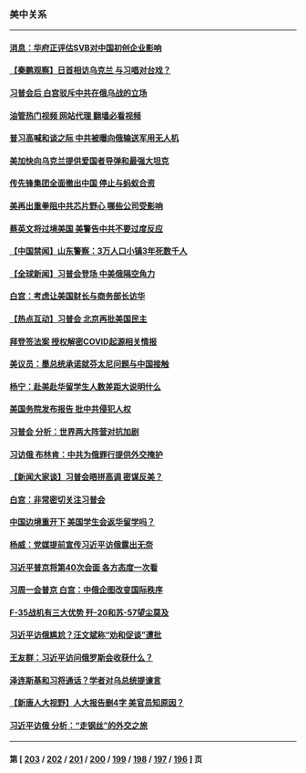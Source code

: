 ### 美中关系
---
#### [消息：华府正评估SVB对中国初创企业影响](../../pages/nf1412576/n13955616.md?03221645) 
#### [【秦鹏观察】日首相访乌克兰 与习唱对台戏？](../../pages/nf1412576/n13955451.md?03221645) 
#### [习普会后 白宫驳斥中共在俄乌战的立场](../../pages/nf1412576/n13955353.md?03221645) 
#### [油管热门视频 网站代理 翻墙必看视频](http://138.2.39.72:81/youtube.html?epic-marker?03221645)
#### [普习高喊和谈之际 中共被曝向俄输送军用无人机](../../pages/nf1412576/n13955315.md?03221645) 
#### [美加快向乌克兰提供爱国者导弹和最强大坦克](../../pages/nf1412576/n13955323.md?03221645) 
#### [传先锋集团全面撤出中国 停止与蚂蚁合资](../../pages/nf1412576/n13955259.md?03221645) 
#### [美再出重拳阻中共芯片野心 哪些公司受影响](../../pages/nf1412576/n13955288.md?03221645) 
#### [蔡英文将过境美国 美警告中共不要过度反应](../../pages/nf1412576/n13955292.md?03221645) 
#### [【中国禁闻】山东警察：3万人口小镇3年死数千人](../../pages/nf1412576/n13954635.md?03221645) 
#### [【全球新闻】习普会登场 中美俄隔空角力](../../pages/nf1412576/n13955058.md?03221645) 
#### [白宫：考虑让美国财长与商务部长访华](../../pages/nf1412576/n13954887.md?03221645) 
#### [【热点互动】习普会 北京再批美国民主](../../pages/nf1412576/n13954705.md?03221645) 
#### [拜登签法案 授权解密COVID起源相关情报](../../pages/nf1412576/n13954813.md?03221645) 
#### [美议员：墨总统承诺就芬太尼问题与中国接触](../../pages/nf1412576/n13954711.md?03221645) 
#### [杨宁：赴美赴华留学生人数差距大说明什么](../../pages/nf1412576/n13954695.md?03221645) 
#### [美国务院发布报告 批中共侵犯人权](../../pages/nf1412576/n13954646.md?03221645) 
#### [习普会 分析：世界两大阵营对抗加剧](../../pages/nf1412576/n13954620.md?03221645) 
#### [习访俄 布林肯：中共为俄罪行提供外交掩护](../../pages/nf1412576/n13954596.md?03221645) 
#### [【新闻大家谈】习普会晤拼高调 密谋反美？](../../pages/nf1412576/n13954545.md?03221645) 
#### [白宫：非常密切关注习普会](../../pages/nf1412576/n13954585.md?03221645) 
#### [中国边境重开下 美国学生会返华留学吗？](../../pages/nf1412576/n13954319.md?03221645) 
#### [杨威：党媒提前宣传习近平访俄露出无奈](../../pages/nf1412576/n13954071.md?03221645) 
#### [习近平普京将第40次会面 各方态度一次看](../../pages/nf1412576/n13954023.md?03221645) 
#### [习周一会普京 白宫：中俄企图改变国际秩序](../../pages/nf1412576/n13953906.md?03221645) 
#### [F-35战机有三大优势 歼-20和苏-57望尘莫及](../../pages/nf1412576/n13952900.md?03221645) 
#### [习近平访俄尴尬？汪文斌称“劝和促谈”遭批](../../pages/nf1412576/n13953279.md?03221645) 
#### [王友群：习近平访问俄罗斯会收获什么？](../../pages/nf1412576/n13953283.md?03221645) 
#### [泽连斯基和习将通话？学者对乌总统提谏言](../../pages/nf1412576/n13953241.md?03221645) 
#### [【新唐人大视野】人大报告删4字 美官员知原因？](../../pages/nf1412576/n13953227.md?03221645) 
#### [习近平访俄 分析：“走钢丝”的外交之旅](../../pages/nf1412576/n13953196.md?03221645) 

---
#### 第 [ [203](./203.md?03221645) / [202](./202.md?03221645) / [201](./201.md?03221645) / [200](./200.md?03221645) / [199](./199.md?03221645) / [198](./198.md?03221645) / [197](./197.md?03221645) / [196](./196.md?03221645) ] 页
